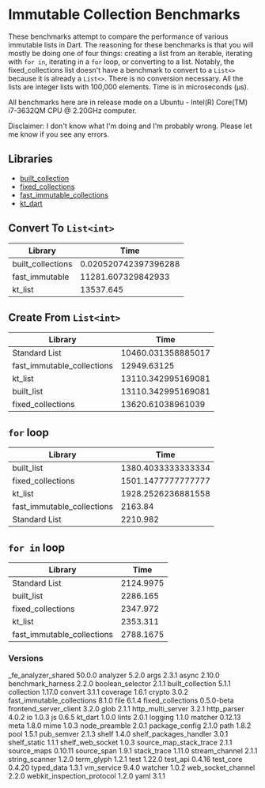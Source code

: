 
# Immutable Collection Benchmarks
These benchmarks attempt to compare the performance of various immutable lists in Dart. The reasoning for these benchmarks is that you will mostly be doing one of four things: creating a list from an iterable, iterating with `for in`, iterating in a `for` loop, or converting to a list. Notably, the fixed_collections list doesn't have a benchmark to convert to a `List<>` because it is already a `List<>`. There is no conversion necessary. All the lists are integer lists with 100,000 elements. Time is in microseconds (μs).

All benchmarks here are in release mode on a Ubuntu - Intel(R) Core(TM) i7-3632QM CPU @ 2.20GHz computer.

Disclaimer: I don't know what I'm doing and I'm probably wrong. Please let me know if you see any errors.

## Libraries

* [built_collection](https://pub.dartlang.org/packages/built_collection)
* [fixed_collections](https://pub.dartlang.org/packages/fixed_collections)
* [fast_immutable_collections](https://pub.dartlang.org/packages/fast_immutable_collections)
* [kt_dart](https://pub.dev/packages/kt_dart)

## Convert To `List<int>`


| Library  | Time  |  
|---|---|
| built_collections  | 0.020520742397396288  |  
|  fast_immutable | 11281.607329842933  |  
|  kt_list | 13537.645  |  
 

## Create From `List<int>`

| Library  | Time  |  
|---|---| 
| Standard List | 10460.031358885017 |
|  fast_immutable_collections | 12949.63125  |  
|  kt_list | 13110.342995169081  |  
|  built_list | 13110.342995169081  |  
|  fixed_collections | 13620.61038961039  |  


## `for` loop

| Library  | Time  |  
|---|---| 
|  built_list | 1380.4033333333334 |  
|  fixed_collections | 1501.1477777777777 | 
|  kt_list | 1928.2526236881558 |  
|  fast_immutable_collections | 2163.84 |  
| Standard List | 2210.982 |

## `for in` loop

| Library  | Time  |  
|---|---| 
| Standard List | 2124.9975 |
|  built_list | 2286.165 | 
|  fixed_collections | 2347.972 | 
|  kt_list | 2353.311 |  
|  fast_immutable_collections | 2788.1675 | 


### Versions

  _fe_analyzer_shared 50.0.0
  analyzer 5.2.0
  args 2.3.1
  async 2.10.0
  benchmark_harness 2.2.0
  boolean_selector 2.1.1
  built_collection 5.1.1
  collection 1.17.0
  convert 3.1.1
  coverage 1.6.1
  crypto 3.0.2
  fast_immutable_collections 8.1.0
  file 6.1.4
  fixed_collections 0.5.0-beta
  frontend_server_client 3.2.0
  glob 2.1.1
  http_multi_server 3.2.1
  http_parser 4.0.2
  io 1.0.3
  js 0.6.5
  kt_dart 1.0.0
  lints 2.0.1
  logging 1.1.0
  matcher 0.12.13
  meta 1.8.0
  mime 1.0.3
  node_preamble 2.0.1
  package_config 2.1.0
  path 1.8.2
  pool 1.5.1
  pub_semver 2.1.3
  shelf 1.4.0
  shelf_packages_handler 3.0.1
  shelf_static 1.1.1
  shelf_web_socket 1.0.3
  source_map_stack_trace 2.1.1
  source_maps 0.10.11
  source_span 1.9.1
  stack_trace 1.11.0
  stream_channel 2.1.1
  string_scanner 1.2.0
  term_glyph 1.2.1
  test 1.22.0
  test_api 0.4.16
  test_core 0.4.20
  typed_data 1.3.1
  vm_service 9.4.0
  watcher 1.0.2
  web_socket_channel 2.2.0
  webkit_inspection_protocol 1.2.0
  yaml 3.1.1